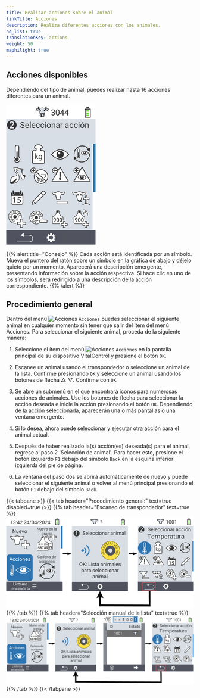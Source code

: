 ```yaml
---
title: Realizar acciones sobre el animal
linkTitle: Acciones
description: Realiza diferentes acciones con los animales.
no_list: true
translationKey: actions
weight: 50
maphilight: true
---
```

## Acciones disponibles

Dependiendo del tipo de animal, puedes realizar hasta 16 acciones diferentes para un animal.


<img src="images/menu2.png" alt="Acciones de VitalControl" title="Acciones" usemap="#workmap" class="maphilight" />

<map name="workmap">
  <area shape="rect" coords="3,100,60,165" alt="Temperatura" title="Medir la fiebre en tus animales&#10;Clic del ratón: abrir documentación" href="/es/docs/actions/measure-temperature/">
  <area shape="rect" coords="60,100,118,165" alt="Pesaje" title="Registrar el peso de tus animales&#10;Clic del ratón: abrir documentación" href="/es/docs/actions/record-weight/">
  <area shape="rect" coords="118,100,174,165" alt="Calificación" title="Calificar tus animales&#10;Clic del ratón: abrir documentación" href="/es/docs/actions/rating/">
  <area shape="rect" coords="174,100,230,165" alt="Cadena de acciones" title="Aplicar y configurar la cadena de acción&#10;Clic del ratón: abrir documentación" href="/es/docs/chain-of-actions/">
   <area shape="rect" coords="3,165,60,225" alt="Parto" title="Registrar un parto&#10;Clic del ratón: abrir documentación" href="/es/docs/actions/calving/">
   <area shape="rect" coords="60,165,120,225" alt="Secado" title="Secar una vaca o añadirla a la lista de vacas frescas&#10;Clic del ratón: abrir documentación" href="/es/docs/actions/dry-off/">
   <area shape="rect" coords="120,165,175,225" alt="Alarma" title="Añadir y quitar animales de la lista de alarmas&#10;Clic del ratón: abrir documentación" href="/es/docs/actions/alarm/">
   <area shape="rect" coords="175,165,230,225" alt="En observación" title="Poner animales en la lista de en observación o quitarlos&#10;Clic del ratón: abrir documentación" href="/es/docs/actions/on-watch/">
   <area shape="rect" coords="3,225,60,280" alt="Historial del animal" title="Ver el historial de un animal&#10;Clic del ratón: abrir documentación" href="/es/docs/actions/animal-history/">
   <area shape="rect" coords="60,225,120,280" alt="Editar" title="Editar datos del animal seleccionado&#10;Clic del ratón: abrir documentación" href="/es/docs/actions/edit/">
   <area shape="rect" coords="120,225,175,280" alt="Dar de baja" title="Dar de baja a un animal&#10;Clic del ratón: abrir documentación" href="/es/docs/actions/unregister/">
   <area shape="rect" coords="175,225,230,280" alt="Pérdida del animal" title="Registrar una pérdida del animal&#10;Clic del ratón: abrir documentación" href="/es/docs/actions/animal-loss/">
   <area shape="rect" coords="3,280,60,337" alt="Vincular transpondedor" title="Asignar un transpondedor a un animal&#10;Clic del ratón: abrir documentación" href="/es/docs/actions/link-transponder/">
   <area shape="rect" coords="55,280,120,337" alt="Desvincular transpondedor" title="Eliminar el vínculo del transpondedor con un animal&#10;Clic del ratón: abrir documentación" href="/es/docs/actions/unlink-transponder/">
   <area shape="rect" coords="120,280,175,337" alt="Vincular ID del animal manualmente" title="Asignar un ID nacional de animal a un animal que no tiene un ID nacional de animal&#10;Clic del ratón: abrir documentación" href="/es/docs/actions/link-animal-id/#link-animal-id">
   <area shape="rect" coords="175,280,230,337" alt="Vincular ID del animal con escaneo" title="Asignar un ID nacional de animal a un animal que no tiene un ID nacional de animal&#10;Clic del ratón: abrir documentación" href="/es/docs/actions/link-animal-id/#link-animal-id-with-electronic-ear-tag-scan">

<area shape="rect" coords="100,340,140,375" alt="Configuración" title="Acceder a la configuración&#10;Clic del ratón: a la documentación" href="/es/docs/actions/setting/">
</map>

{{% alert title="Consejo" %}}
Cada acción está identificada por un símbolo. Mueva el puntero del ratón sobre un símbolo en la gráfica de abajo y déjelo quieto por un momento. Aparecerá una descripción emergente, presentando información sobre la acción respectiva. Si hace clic en uno de los símbolos, será redirigido a una descripción de la acción correspondiente.
{{% /alert %}}

## Procedimiento general

Dentro del menú <img src="/icons/actions.svg" width="40" align="bottom" alt="Acciones" /> `Acciones` puedes seleccionar el siguiente animal en cualquier momento sin tener que salir del ítem del menú Acciones. Para seleccionar el siguiente animal, proceda de la siguiente manera:

1. Seleccione el ítem del menú <img src="/icons/actions.svg" width="40" align="bottom" alt="Acciones" /> `Acciones` en la pantalla principal de su dispositivo VitalControl y presione el botón `OK`.

2. Escanee un animal usando el transpondedor o seleccione un animal de la lista. Confirme presionando `OK` y seleccione un animal usando los botones de flecha △ ▽. Confirme con `OK`.

3. Se abre un submenú en el que encontrará iconos para numerosas acciones de animales. Use los botones de flecha para seleccionar la acción deseada e inicie la acción presionando el botón `OK`. Dependiendo de la acción seleccionada, aparecerán una o más pantallas o una ventana emergente.

4. Si lo desea, ahora puede seleccionar y ejecutar otra acción para el animal actual.

5. Después de haber realizado la(s) acción(es) deseada(s) para el animal, regrese al paso 2 'Selección de animal'. Para hacer esto, presione el botón izquierdo `F1` debajo del símbolo `Back` en la esquina inferior izquierda del pie de página.

6. La ventana del paso dos se abrirá automáticamente de nuevo y puede seleccionar el siguiente animal o volver al menú principal presionando el botón `F1` debajo del símbolo `Back`.

{{< tabpane >}}
{{< tab header="Procedimiento general:" text=true disabled=true />}}
{{% tab header="Escaneo de transpondedor" text=true %}}
![VitalControl: Menú Acciones Procedimiento general](images/next-animal-scan.png "Realización de acciones de animales, selección vía escaneo")
{{% /tab %}}
{{% tab header="Selección manual de la lista" text=true %}}
![VitalControl: Menú Acciones Procedimiento general](images/next-animal-manual-select.png "Realización de acciones de animales, selección manual")
{{% /tab %}}
{{< /tabpane >}}
